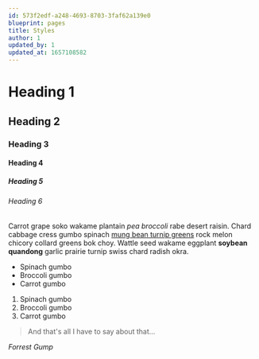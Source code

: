 ```yaml
---
id: 573f2edf-a248-4693-8703-3faf62a139e0
blueprint: pages
title: Styles
author: 1
updated_by: 1
updated_at: 1657108582
---
```

# Heading 1
## Heading 2
### Heading 3
#### Heading 4
##### Heading 5
###### Heading 6

Carrot grape soko wakame plantain _pea broccoli_ rabe desert raisin. Chard cabbage cress gumbo spinach [mung bean turnip greens](#) rock melon chicory collard greens bok choy. Wattle seed wakame eggplant **soybean quandong** garlic prairie turnip swiss chard radish okra.

- Spinach gumbo
- Broccoli gumbo
- Carrot gumbo


1. Spinach gumbo
2. Broccoli gumbo
3. Carrot gumbo


> And that's all I have to say about that...

<cite>Forrest Gump</cite>